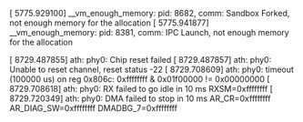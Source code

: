 [ 5775.929100] __vm_enough_memory: pid: 8682, comm: Sandbox Forked, not enough memory for the allocation
[ 5775.941877] __vm_enough_memory: pid: 8381, comm: IPC Launch, not enough memory for the allocation

[ 8729.487855] ath: phy0: Chip reset failed
[ 8729.487857] ath: phy0: Unable to reset channel, reset status -22
[ 8729.708609] ath: phy0: timeout (100000 us) on reg 0x806c: 0xffffffff & 0x01f00000 != 0x00000000
[ 8729.708618] ath: phy0: RX failed to go idle in 10 ms RXSM=0xffffffff
[ 8729.720349] ath: phy0: DMA failed to stop in 10 ms AR_CR=0xffffffff AR_DIAG_SW=0xffffffff DMADBG_7=0xffffffff

